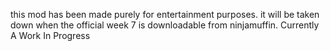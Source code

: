 this mod has been made purely for entertainment purposes. it will be taken down when the official week 7 is downloadable from ninjamuffin.
Currently A Work In Progress

